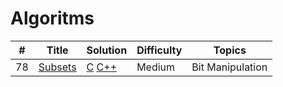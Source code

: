 # Algoritms


| #        | Title           | Solution	  | Difficulty   | Topics
--- | --- | --- | --- | ---
78  |[Subsets](https://leetcode.com/problems/subsets/description/) |[C](./algorithms/subsets/subsets.c) [C++](algorithms/subsets/subsets.cpp) | Medium | Bit Manipulation
